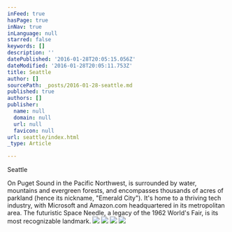 ```yaml
---
inFeed: true
hasPage: true
inNav: true
inLanguage: null
starred: false
keywords: []
description: ''
datePublished: '2016-01-28T20:05:15.056Z'
dateModified: '2016-01-28T20:05:11.753Z'
title: Seattle
author: []
sourcePath: _posts/2016-01-28-seattle.md
published: true
authors: []
publisher:
  name: null
  domain: null
  url: null
  favicon: null
url: seattle/index.html
_type: Article

---
```

Seattle

On Puget Sound in the Pacific Northwest, is surrounded by water, mountains and evergreen forests, and encompasses thousands of acres of parkland (hence its nickname, "Emerald City"). It's home to a thriving tech industry, with Microsoft and Amazon.com headquartered in its metropolitan area. The futuristic Space Needle, a legacy of the 1962 World's Fair, is its most recognizable landmark.
![](https://the-grid-user-content.s3-us-west-2.amazonaws.com/3fc5ee97-852d-4883-a238-a910b494499b.JPG)
![](https://the-grid-user-content.s3-us-west-2.amazonaws.com/19813454-7d8f-40ac-9b65-5eeab399d7f8.JPG)
![](https://the-grid-user-content.s3-us-west-2.amazonaws.com/17aab27e-49a3-4e26-8c3d-feed807563da.JPG)
![](https://the-grid-user-content.s3-us-west-2.amazonaws.com/ec7d58ce-5334-4093-93c7-1076f8ae8cb5.JPG)